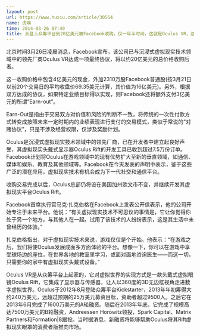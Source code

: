 ```yaml
---
layout: post
url: https://www.huxiu.com/article/30564
name: 虎嗅
time: 2014-03-26 07:49
title: 从登上众筹平台到20亿美元被Facebook收购，仅一年半时间，这就是Oculus VR，这就是硅谷
---
```

北京时间3月26日凌晨消息，Facebook宣布，该公司已与沉浸式虚拟现实技术领域中的领先厂商Oculus VR达成一项最终协议，将以约20亿美元的总价格收购后者。

这一收购价格中包含4亿美元的现金，外加2310万股Facebook普通股(按3月21日以前20个交易日的平均收盘价69.35美元计算，其价值为16亿美元)。另外，根据双方达成的协议，如果特定业绩目标得以实现，则Facebook还将额外支付3亿美元的所谓“Earn-out”。

Earn-Out是指由于交易双方对价值和风险的判断不一致，将传统的一次性付款方式转变成按照未来一定时期内的业绩表现进行支付的交易模式，类似于常说的“对赌协议”，只是不涉及经营权限，仅涉及奖励计划。

Oculus是沉浸式虚拟现实技术领域中的领先厂商，已在开发者中建立起良好声誉，其虚拟现实头戴式显示器Oculus Rift的开发工具已收到超过7.5万份订单。Facebook计划将Oculus在游戏领域中的现有优势扩大至新的垂直领域，如通信、媒体和娱乐、教育及其他领域等。Facebook在今天发表的声明中表示，鉴于这些广泛的潜在应用，虚拟现实技术有机会成为下一代社交和通信平台。

收购交易完成以后，Oculus总部仍将设在美国加州欧文市不变，并继续开发其虚拟现实平台Oculus Rift。

Facebook首席执行官马克·扎克伯格在Facebook上发表公开信表示，他的公司开始专注于未来平台。他说：“有关虚拟现实技术不可思议的事情是，它让你觉得你处于另一个地方，与其他人在一起。试用了该技术的人纷纷表示，这是其生活中未曾经历的体验。”

扎克伯格指出，对于虚拟现实技术来说，游戏仅仅是个开始。他表示：“在游戏之后，我们将使Oculus发展成面多方面体验的平台。想像一下，你可以在游戏中享受球场边的座位，在世界各地的教室里学习，或面对面地咨询医生——而这一切，只需要你的家中有虚拟现实头戴式设备。”

Oculus VR是从众筹平台上起家的，它对虚拟世界的实现方式是一款头戴式虚拟眼镜Oculus Rift，它集成了显示器与传感器，让人以360度的3D无边框视角走进数字虚拟世界。Oculus于2012年8月登陆众筹平台Kickstarter，2013年年初筹得大约240万美元，远超过预期的25万美元募资目标，资助者超过9500人。之后它在2013年6月完成了1600万美元的A轮融资。随后在2013年年底，它完成了规模高达7500万美元的B轮融资，Andreessen Horowitz领投，Spark Capital、Matrix Partners和Formation|8跟投。当时据消息，新融资将能够帮助Oculus将其Rift虚拟现实眼罩的消费者版推向市场。

